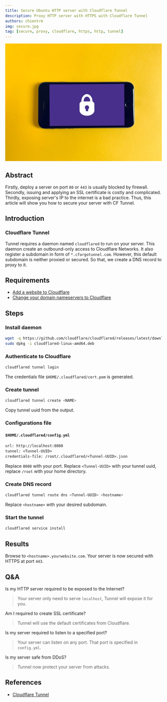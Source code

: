 ```yaml
---
title: Secure Ubuntu HTTP server with Cloudflare Tunnel
description: Proxy HTTP server with HTTPS with Cloudflare Tunnel
authors: chientrm
img: secure.jpg
tag: [secure, proxy, cloudflare, https, http, tunnel]
---
```


![Secure Ubuntu HTTP server with Cloudflare Tunnel](secure.jpg)

## Abstract

Firstly, deploy a server on port `80` or `443` is usually blocked by firewall.
Secondly, issuing and applying an SSL certificate is costly and complicated.
Thirdly, exposing server's IP to the internet is a bad practice.
Thus, this article will show you how to secure your server with CF Tunnel.

## Introduction

### Cloudflare Tunnel

Tunnel requires a daemon named `cloudflared` to run on your server.
This daemon create an outbound-only access to Cloudflare Networks.
It also register a subdomain in form of `*.cfargotunnel.com`.
However, this default subdomain is neither proxied or secured.
So that, we create a DNS record to proxy to it.

## Requirements

- [Add a website to Cloudflare](
    https://developers.cloudflare.com/fundamentals/get-started/setup/add-site/
  )
- [Change your domain nameservers to Cloudflare](
    https://developers.cloudflare.com/dns/zone-setups/full-setup/setup
  )

## Steps

### Install daemon

```bash
wget -q https://github.com/cloudflare/cloudflared/releases/latest/download/cloudflared-linux-amd64.deb
sudo dpkg -i cloudflared-linux-amd64.deb
```

### Authenticate to Cloudflare

```bash
cloudflared tunnel login
```

The credentials file `$HOME/.cloudflared/cert.pem` is generated.

### Create tunnel

```bash
cloudflared tunnel create <NAME>
```

Copy tunnel uuid from the output.

### Configurations file

#### **`$HOME/.cloudflared/config.yml`**

```txt
url: http://localhost:8080
tunnel: <Tunnel-UUID>
credentials-file: /root/.cloudflared/<Tunnel-UUID>.json
```

Replace `8080` with your port.
Replace `<Tunnel-UUID>` with your tunnel uuid,
replace `/root` with your home directory.

### Create DNS record

```bash
cloudflared tunnel route dns <Tunnel-UUID> <hostname>
```

Replace `<hostname>` with your desired subdomain.

### Start the tunnel

```bash
cloudflared service install
```

## Results

Browse to `<hostname>.yourwebsite.com`.
Your server is now secured with HTTPS at port `443`.

## Q&A

Is my HTTP server required to be exposed to the Internet?

> Your server only need to serve `localhost`, Tunnel will expose it for you.

Am I required to create SSL certificate?

> Tunnel will use the default certificates from Cloudflare.

Is my server required to listen to a specified port?

> Your server can listen on any port. That port is specified in `config.yml`.

Is my server safe from DDoS?

> Tunnel now protect your server from attacks.

## References

- [Cloudflare Tunnel](
    https://developers.cloudflare.com/cloudflare-one/connections/connect-apps/
  )
